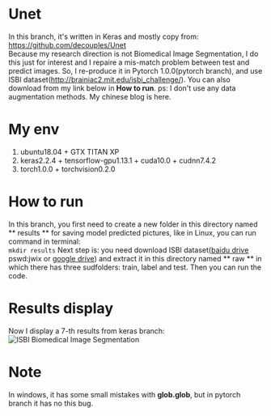 # Unet
In this branch, it's written in Keras and mostly copy from: https://github.com/decouples/Unet  
Because my research direction is not Biomedical Image Segmentation, I do this just for interest and I repaire a mis-match problem between test and predict images. So, I re-produce it in Pytorch 1.0.0(pytorch branch), and use ISBI dataset(http://brainiac2.mit.edu/isbi_challenge/). You can also download from my link below in **How to run**.
ps: I don't use any data augmentation methods. My chinese blog is here. 
# My env
1. ubuntu18.04 + GTX TITAN XP  
2. keras2.2.4 + tensorflow-gpu1.13.1 + cuda10.0 + cudnn7.4.2  
3. torch1.0.0 + torchvision0.2.0 

# How to run 
In this branch, you first need to create a new folder in this directory named ** results ** for saving model predicted pictures, like in Linux, you can run command in terminal:  
`mkdir results` 
Next step is: you need download ISBI dataset([baidu drive](https://pan.baidu.com/s/10jsOj0XXc3A6RqdkT8VYDQ) pswd:jwix or [google drive](https://drive.google.com/open?id=1c20QNqo5earWk4HKe_VGwFdBpY959Mwb)) and extract it in this directory named ** raw ** in which there has three sudfolders: train, label and test. 
Then you can run the code.
# Results display
Now I display a 7-th results from keras branch: 
![ISBI Biomedical Image Segmentation](https://img04.sogoucdn.com/app/a/100520146/3758830f20644cbe7a2cb85fbede43ae)
# Note
In windows, it has some small mistakes with **glob.glob**, but in pytorch branch it has no this bug.